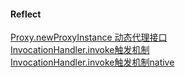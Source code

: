 #### Reflect  

[Proxy.newProxyInstance 动态代理接口](newProxyInstance_interface/Proxy_newProxyInstance_interface.md)  
[InvocationHandler.invoke触发机制](newProxyInstance_interface/InvocationHandler_invoke.md)  
[InvocationHandler.invoke触发机制native](newProxyInstance_interface/InvocationHandler_invoke_native.md)  

